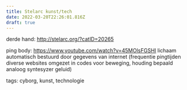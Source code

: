 ```yaml
---
title: Stelarc kunst/tech
date: 2022-03-20T22:26:01.816Z
draft: true
---
```

derde hand: http://stelarc.org/?catID=20265

ping body: https://www.youtube.com/watch?v=45MOlsFGSHI
lichaam automatisch bestuurd door gegevens van internet (frequentie pingtijden diverse websites omgezet in codes voor beweging, houding bepaald analoog syntesyzer geluid)

tags: cyborg, kunst, technologie